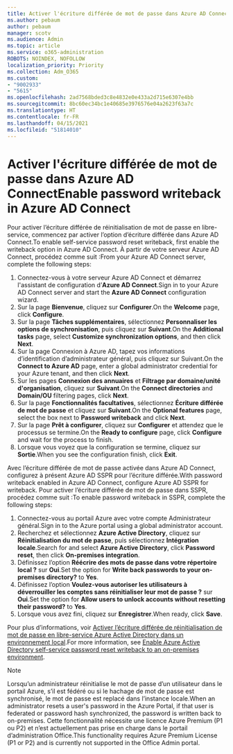```yaml
---
title: Activer l'écriture différée de mot de passe dans Azure AD Connect
ms.author: pebaum
author: pebaum
manager: scotv
ms.audience: Admin
ms.topic: article
ms.service: o365-administration
ROBOTS: NOINDEX, NOFOLLOW
localization_priority: Priority
ms.collection: Adm_O365
ms.custom:
- "9002933"
- "5615"
ms.openlocfilehash: 2ad7568bded3c8e4832e0e433a2d715e6307e4bb
ms.sourcegitcommit: 8bc60ec34bc1e40685e3976576e04a2623f63a7c
ms.translationtype: HT
ms.contentlocale: fr-FR
ms.lasthandoff: 04/15/2021
ms.locfileid: "51814010"
---
```

# <a name="enable-password-writeback-in-azure-ad-connect"></a><span data-ttu-id="f2202-102">Activer l'écriture différée de mot de passe dans Azure AD Connect</span><span class="sxs-lookup"><span data-stu-id="f2202-102">Enable password writeback in Azure AD Connect</span></span>

<span data-ttu-id="f2202-103">Pour activer l’écriture différée de réinitialisation de mot de passe en libre-service, commencez par activer l’option d’écriture différée dans Azure AD Connect.</span><span class="sxs-lookup"><span data-stu-id="f2202-103">To enable self-service password reset writeback, first enable the writeback option in Azure AD Connect.</span></span> <span data-ttu-id="f2202-104">À partir de votre serveur Azure AD Connect, procédez comme suit :</span><span class="sxs-lookup"><span data-stu-id="f2202-104">From your Azure AD Connect server, complete the following steps:</span></span>

1. <span data-ttu-id="f2202-105">Connectez-vous à votre serveur Azure AD Connect et démarrez l'assistant de configuration d’**Azure AD Connect**.</span><span class="sxs-lookup"><span data-stu-id="f2202-105">Sign in to your Azure AD Connect server and start the **Azure AD Connect** configuration wizard.</span></span>
2. <span data-ttu-id="f2202-106">Sur la page **Bienvenue**, cliquez sur **Configurer**.</span><span class="sxs-lookup"><span data-stu-id="f2202-106">On the **Welcome** page, click **Configure**.</span></span>
3. <span data-ttu-id="f2202-107">Sur la page **Tâches supplémentaires**, sélectionnez **Personnaliser les options de synchronisation**, puis cliquez sur **Suivant**.</span><span class="sxs-lookup"><span data-stu-id="f2202-107">On the **Additional tasks** page, select **Customize synchronization options**, and then click **Next**.</span></span>
4. <span data-ttu-id="f2202-108">Sur la page Connexion à Azure AD, tapez vos informations d’identification d’administrateur général, puis cliquez sur Suivant.</span><span class="sxs-lookup"><span data-stu-id="f2202-108">On the **Connect to Azure AD** page, enter a global administrator credential for your Azure tenant, and then click **Next**.</span></span>
5. <span data-ttu-id="f2202-109">Sur les pages **Connexion des annuaires** et **Filtrage par domaine/unité d'organisation**, cliquez sur **Suivant**.</span><span class="sxs-lookup"><span data-stu-id="f2202-109">On the **Connect directories** and **Domain/OU** filtering pages, click **Next**.</span></span>
6. <span data-ttu-id="f2202-110">Sur la page **Fonctionnalités facultatives**, sélectionnez **Écriture différée de mot de passe** et cliquez sur **Suivant**.</span><span class="sxs-lookup"><span data-stu-id="f2202-110">On the **Optional features** page, select the box next to **Password writeback** and click **Next**.</span></span>
7. <span data-ttu-id="f2202-111">Sur la page **Prêt à configurer**, cliquez sur **Configurer** et attendez que le processus se termine.</span><span class="sxs-lookup"><span data-stu-id="f2202-111">On the **Ready to configure** page, click **Configure** and wait for the process to finish.</span></span>
8. <span data-ttu-id="f2202-112">Lorsque vous voyez que la configuration se termine, cliquez sur **Sortie**.</span><span class="sxs-lookup"><span data-stu-id="f2202-112">When you see the configuration finish, click **Exit**.</span></span>

<span data-ttu-id="f2202-113">Avec l’écriture différée de mot de passe activée dans Azure AD Connect, configurez à présent Azure AD SSPR pour l’écriture différée.</span><span class="sxs-lookup"><span data-stu-id="f2202-113">With password writeback enabled in Azure AD Connect, configure Azure AD SSPR for writeback.</span></span>  <span data-ttu-id="f2202-114">Pour activer l’écriture différée de mot de passe dans SSPR, procédez comme suit :</span><span class="sxs-lookup"><span data-stu-id="f2202-114">To enable password writeback in SSPR, complete the following steps:</span></span>

1. <span data-ttu-id="f2202-115">Connectez-vous au portail Azure avec votre compte Administrateur général.</span><span class="sxs-lookup"><span data-stu-id="f2202-115">Sign in to the Azure portal using a global administrator account.</span></span>
2. <span data-ttu-id="f2202-116">Recherchez et sélectionnez **Azure Active Directory**, cliquez sur **Réinitialisation du mot de passe**, puis sélectionnez **Intégration locale**.</span><span class="sxs-lookup"><span data-stu-id="f2202-116">Search for and select **Azure Active Directory**, click **Password reset**, then click **On-premises integration**.</span></span>
3. <span data-ttu-id="f2202-117">Définissez l’option **Réécrire des mots de passe dans votre répertoire local ?** sur **Oui**.</span><span class="sxs-lookup"><span data-stu-id="f2202-117">Set the option for **Write back passwords to your on-premises directory?** to **Yes**.</span></span>
4. <span data-ttu-id="f2202-118">Définissez l’option **Voulez-vous autoriser les utilisateurs à déverrouiller les comptes sans réinitialiser leur mot de passe ?** sur **Oui**.</span><span class="sxs-lookup"><span data-stu-id="f2202-118">Set the option for **Allow users to unlock accounts without resetting their password?** to **Yes**.</span></span>
5. <span data-ttu-id="f2202-119">Lorsque vous avez fini, cliquez sur **Enregistrer**.</span><span class="sxs-lookup"><span data-stu-id="f2202-119">When ready, click **Save**.</span></span>

<span data-ttu-id="f2202-120">Pour plus d’informations, voir [Activer l’écriture différée de réinitialisation de mot de passe en libre-service Azure Active Directory dans un environnement local](https://docs.microsoft.com/azure/active-directory/authentication/tutorial-enable-sspr-writeback).</span><span class="sxs-lookup"><span data-stu-id="f2202-120">For more information, see [Enable Azure Active Directory self-service password reset writeback to an on-premises environment](https://docs.microsoft.com/azure/active-directory/authentication/tutorial-enable-sspr-writeback).</span></span>

> [!NOTE]
>  <span data-ttu-id="f2202-121">Lorsqu’un administrateur réinitialise le mot de passe d’un utilisateur dans le portail Azure, s’il est fédéré ou si le hachage de mot de passe est synchronisé, le mot de passe est replacé dans l’instance locale.</span><span class="sxs-lookup"><span data-stu-id="f2202-121">When an administrator resets a user's password in the Azure Portal, if that user is federated or password hash synchronized, the password is written back to on-premises.</span></span> <span data-ttu-id="f2202-122">Cette fonctionnalité nécessite une licence Azure Premium (P1 ou P2) et n’est actuellement pas prise en charge dans le portail d’administration Office.</span><span class="sxs-lookup"><span data-stu-id="f2202-122">This functionality requires Azure Premium License (P1 or P2) and is currently not supported in the Office Admin portal.</span></span>
